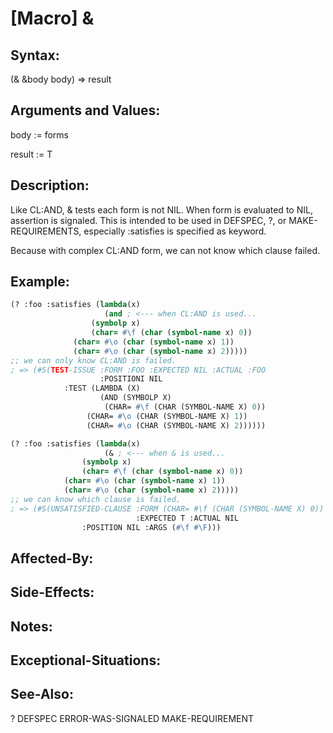 # [Macro] &

## Syntax:

(& &body body) => result

## Arguments and Values:

body := forms

result := T

## Description:
Like CL:AND, & tests each form is not NIL.
When form is evaluated to NIL, assertion is signaled.
This is intended to be used in DEFSPEC, ?, or MAKE-REQUIREMENTS, especially :satisfies is specified as keyword.

Because with complex CL:AND form, we can not know which clause failed.

## Example:
```lisp
(? :foo :satisfies (lambda(x)
                     (and ; <--- when CL:AND is used...
		          (symbolp x)
		          (char= #\f (char (symbol-name x) 0))
			  (char= #\o (char (symbol-name x) 1))
			  (char= #\o (char (symbol-name x) 2)))))
;; we can only know CL:AND is failed.
; => (#S(TEST-ISSUE :FORM :FOO :EXPECTED NIL :ACTUAL :FOO
                    :POSITIONI NIL
		    :TEST (LAMBDA (X)
		            (AND (SYMBOLP X)
			         (CHAR= #\f (CHAR (SYMBOL-NAME X) 0))
				 (CHAR= #\o (CHAR (SYMBOL-NAME X) 1))
				 (CHAR= #\o (CHAR (SYMBOL-NAME X) 2))))))

(? :foo :satisfies (lambda(x)
                     (& ; <--- when & is used...
		        (symbolp x)
		        (char= #\f (char (symbol-name x) 0))
			(char= #\o (char (symbol-name x) 1))
			(char= #\o (char (symbol-name x) 2)))))
;; we can know which clause is failed.
; => (#S(UNSATISFIED-CLAUSE :FORM (CHAR= #\f (CHAR (SYMBOL-NAME X) 0))
                            :EXPECTED T :ACTUAL NIL
			    :POSITION NIL :ARGS (#\f #\F)))
```
## Affected-By:

## Side-Effects:

## Notes:

## Exceptional-Situations:

## See-Also:

?
DEFSPEC
ERROR-WAS-SIGNALED
MAKE-REQUIREMENT
